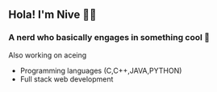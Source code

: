 ## Hola! I'm Nive 🤞🏼
### A nerd who basically engages in something cool 🦾
Also working on aceing
* Programming languages (C,C++,JAVA,PYTHON)
* Full stack web development




